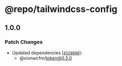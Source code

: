 # @repo/tailwindcss-config

## 1.0.0

### Patch Changes

- Updated dependencies [[`4328090`](https://github.com/XionWCFM/xionwcfm-lib/commit/43280901de803236879a9e190f9b89221e0ab4e8)]:
  - @xionwcfm/token@0.3.0
